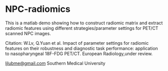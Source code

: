 # NPC-radiomics
This is a matlab demo showing how to construct radiomic matrix and extract radiomic features using different strategies/parameter 
settings for PET/CT scanned NPC images. 

Citation: W.Lv, Q.Yuan et al. Impact of parameter settings for radiomic features on their robustness and diagnostic task 
performance: application to nasopharyngeal 18F-FDG PET/CT. European Radiology,under review.

ljlubme@gmail.com
Southern Medical University
